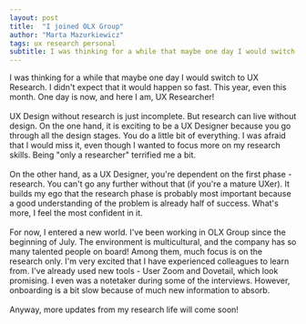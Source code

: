 ```yaml
---
layout: post
title:  "I joined OLX Group"
author: "Marta Mazurkiewicz"
tags: ux research personal
subtitle: I was thinking for a while that maybe one day I would switch to UX Research. I didn't expect that it would happen so fast.
---
```


I was thinking for a while that maybe one day I would switch to UX Research. I didn't expect that it would happen so fast. This year, even this month. One day is now, and here I am, UX Researcher!<br/>
<br/>
UX Design without research is just incomplete. But research can live without design. On the one hand, it is exciting to be a UX Designer because you go through all the design stages. You do a little bit of everything. I was afraid that I would miss it, even though I wanted to focus more on my research skills. Being "only a researcher" terrified me a bit.<br/>
<br/>
On the other hand, as a UX Designer, you're dependent on the first phase - research. You can't go any further without that (if you're a mature UXer). It builds my ego that the research phase is probably most important because a good understanding of the problem is already half of success. What's more, I feel the most confident in it.<br/>
<br/>
For now, I entered a new world. I've been working in OLX Group since the beginning of July. The environment is multicultural, and the company has so many talented people on board! Among them, much focus is on the research only.  I'm very excited that I have experienced colleagues to learn from. I've already used new tools - User Zoom and Dovetail, which look promising. I even was a notetaker during some of the interviews. However, onboarding is a bit slow because of much new information to absorb.<br/>
<br/>
Anyway, more updates from my research life will come soon!
